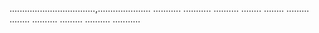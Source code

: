 ..................................,.....................
...........
...........
..........
........
........
.........
........
..........
.........
..........
...........
